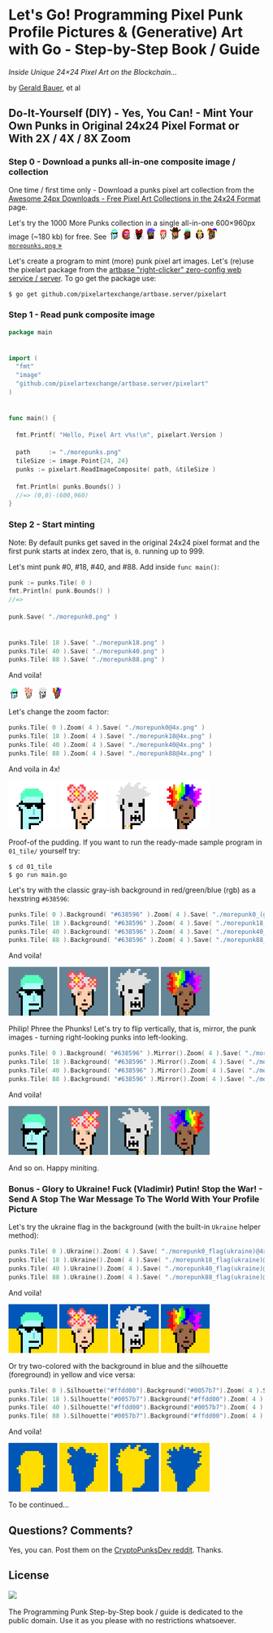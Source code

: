 

# Let's Go! Programming Pixel Punk Profile Pictures & (Generative) Art with Go - Step-by-Step Book / Guide

_Inside Unique 24×24 Pixel Art on the Blockchain..._

by [Gerald Bauer](https://github.com/geraldb), et al




## Do-It-Yourself (DIY) - Yes, You Can! - Mint Your Own Punks in Original 24x24 Pixel Format or With 2X / 4X / 8X Zoom


### Step 0 -  Download a punks all-in-one composite image / collection


One time / first time only - Download
a punks pixel art collection
from the
[Awesome 24px Downloads - Free Pixel Art Collections in the 24x24 Format](https://github.com/cryptopunksnotdead/awesome-24px) page.

Let's try the 1000 More Punks
collection
in a single all-in-one 600×960px image (~180 kb) for free.
See ![](i/morepunks-strip.png) [`morepunks.png` »](https://github.com/cryptopunksnotdead/awesome-24px/blob/master/collection/morepunks.png)




Let's create a program to mint (more) punk pixel art images.
Let's (re)use
the pixelart package
from the [artbase "right-clicker" zero-config web service / server](https://github.com/pixelartexchange/artbase.server).
To go get the package use:

```
$ go get github.com/pixelartexchange/artbase.server/pixelart
```




### Step 1 -  Read punk composite image


``` go
package main


import (
  "fmt"
  "image"
  "github.com/pixelartexchange/artbase.server/pixelart"
)


func main() {

  fmt.Printf( "Hello, Pixel Art v%s!\n", pixelart.Version )

  path     := "./morepunks.png"
  tileSize := image.Point{24, 24}
  punks := pixelart.ReadImageComposite( path, &tileSize )

  fmt.Println( punks.Bounds() )
  //=> (0,0)-(600,960)
}
```


### Step 2 - Start minting

Note: By default punks get saved in the original 24x24 pixel format
and the first punk starts at index zero, that is, `0`.
running up to 999.

Let's mint punk #0, #18, #40, and #88.
Add inside `func main()`:


``` go
punk := punks.Tile( 0 )
fmt.Println( punk.Bounds() )
//=>

punk.Save( "./morepunk0.png" )


punks.Tile( 18 ).Save( "./morepunk18.png" )
punks.Tile( 40 ).Save( "./morepunk40.png" )
punks.Tile( 88 ).Save( "./morepunk88.png" )
```

And voila!

![](i/morepunk0.png)
![](i/morepunk18.png)
![](i/morepunk40.png)
![](i/morepunk88.png)


Let's change the zoom factor:

``` go
punks.Tile( 0 ).Zoom( 4 ).Save( "./morepunk0@4x.png" )
punks.Tile( 18 ).Zoom( 4 ).Save( "./morepunk18@4x.png" )
punks.Tile( 40 ).Zoom( 4 ).Save( "./morepunk40@4x.png" )
punks.Tile( 88 ).Zoom( 4 ).Save( "./morepunk88@4x.png" )
```

And voila in 4x!

![](i/morepunk0@4x.png)
![](i/morepunk18@4x.png)
![](i/morepunk40@4x.png)
![](i/morepunk88@4x.png)



Proof-of the pudding.
If you want to run the ready-made sample
program in `01_tile/` yourself try:

```
$ cd 01_tile
$ go run main.go
```



Let's try with the classic gray-ish
background in red/green/blue (rgb) as a hexstring `#638596`:


``` go
punks.Tile( 0 ).Background( "#638596" ).Zoom( 4 ).Save( "./morepunk0_(grayish)@4x.png" )
punks.Tile( 18 ).Background( "#638596" ).Zoom( 4 ).Save( "./morepunk18_(grayish)@4x.png" )
punks.Tile( 40 ).Background( "#638596" ).Zoom( 4 ).Save( "./morepunk40_(grayish)@4x.png" )
punks.Tile( 88 ).Background( "#638596" ).Zoom( 4 ).Save( "./morepunk88_(grayish)@4x.png" )
```

And voila!

![](i/morepunk0_(grayish)@4x.png)
![](i/morepunk18_(grayish)@4x.png)
![](i/morepunk40_(grayish)@4x.png)
![](i/morepunk88_(grayish)@4x.png)




Philip! Phree the Phunks!
Let's try to flip vertically, that is, mirror, the punk images - turning right-looking punks into left-looking.


``` go
punks.Tile( 0 ).Background( "#638596" ).Mirror().Zoom( 4 ).Save( "./morephunk0_(grayish)@4x.png" )
punks.Tile( 18 ).Background( "#638596" ).Mirror().Zoom( 4 ).Save( "./morephunk18_(grayish)@4x.png" )
punks.Tile( 40 ).Background( "#638596" ).Mirror().Zoom( 4 ).Save( "./morephunk40_(grayish)@4x.png" )
punks.Tile( 88 ).Background( "#638596" ).Mirror().Zoom( 4 ).Save( "./morephunk88_(grayish)@4x.png" )
```

And voila!

![](i/morephunk0_(grayish)@4x.png)
![](i/morephunk18_(grayish)@4x.png)
![](i/morephunk40_(grayish)@4x.png)
![](i/morephunk88_(grayish)@4x.png)


And so on. Happy miniting.



### Bonus - Glory to Ukraine! Fuck (Vladimir) Putin! Stop the War! - Send A Stop The War Message To The World With Your Profile Picture


Let's try the ukraine flag in the background (with the built-in `Ukraine` helper method):


``` go
punks.Tile( 0 ).Ukraine().Zoom( 4 ).Save( "./morepunk0_flag(ukraine)@4x.png" )
punks.Tile( 18 ).Ukraine().Zoom( 4 ).Save( "./morepunk18_flag(ukraine)@4x.png" )
punks.Tile( 40 ).Ukraine().Zoom( 4 ).Save( "./morepunk40_flag(ukraine)@4x.png" )
punks.Tile( 88 ).Ukraine().Zoom( 4 ).Save( "./morepunk88_flag(ukraine)@4x.png" )
```

And voila!

![](i/morepunk0_flag(ukraine)@4x.png)
![](i/morepunk18_flag(ukraine)@4x.png)
![](i/morepunk40_flag(ukraine)@4x.png)
![](i/morepunk88_flag(ukraine)@4x.png)


Or try two-colored with the background in blue
and the silhouette (foreground) in yellow and vice versa:

``` go
punks.Tile( 0 ).Silhouette("#ffdd00").Background("#0057b7").Zoom( 4 ).Save( "./morepunk0_silhouette(ukraine)@4x.png" )
punks.Tile( 18 ).Silhouette("#0057b7").Background("#ffdd00").Zoom( 4 ).Save( "./morepunk18_silhouette(ukraine)@4x.png" )
punks.Tile( 40 ).Silhouette("#ffdd00").Background("#0057b7").Zoom( 4 ).Save( "./morepunk40_silhouette(ukraine)@4x.png" )
punks.Tile( 88 ).Silhouette("#0057b7").Background("#ffdd00").Zoom( 4 ).Save( "./morepunk88_silhouette(ukraine)@4x.png" )
```

And voila!

![](i/morepunk0_silhouette(ukraine)@4x.png)
![](i/morepunk18_silhouette(ukraine)@4x.png)
![](i/morepunk40_silhouette(ukraine)@4x.png)
![](i/morepunk88_silhouette(ukraine)@4x.png)




To be continued...




## Questions? Comments?

Yes, you can. Post them on the [CryptoPunksDev reddit](https://old.reddit.com/r/CryptoPunksDev). Thanks.



## License

![](https://publicdomainworks.github.io/buttons/zero88x31.png)

The Programming Punk Step-by-Step book / guide
is dedicated to the public domain.
Use it as you please with no restrictions whatsoever.







